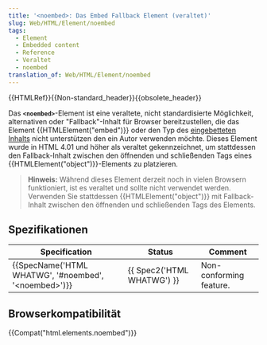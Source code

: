 ```yaml
---
title: '<noembed>: Das Embed Fallback Element (veraltet)'
slug: Web/HTML/Element/noembed
tags:
  - Element
  - Embedded content
  - Reference
  - Veraltet
  - noembed
translation_of: Web/HTML/Element/noembed
---
```

{{HTMLRef}}{{Non-standard_header}}{{obsolete_header}}

Das **`<noembed>`**-Element ist eine veraltete, nicht standardisierte Möglichkeit, alternativen oder "Fallback"-Inhalt für Browser bereitzustellen, die das Element {{HTMLElement("embed")}} oder den Typ des [eingebetteten Inhalts](/de/docs/Web/Guide/HTML/Content_categories#Embedded_content) nicht unterstützen den ein Autor verwenden möchte. Dieses Element wurde in HTML 4.01 und höher als veraltet gekennzeichnet, um stattdessen den Fallback-Inhalt zwischen den öffnenden und schließenden Tags eines {{HTMLElement("object")}}-Elements zu platzieren.

> **Hinweis:** Während dieses Element derzeit noch in vielen Browsern funktioniert, ist es veraltet und sollte nicht verwendet werden. Verwenden Sie stattdessen {{HTMLElement("object")}} mit Fallback-Inhalt zwischen den öffnenden und schließenden Tags des Elements.

## Spezifikationen

| Specification                                                                | Status                               | Comment                 |
| ---------------------------------------------------------------------------- | ------------------------------------ | ----------------------- |
| {{SpecName('HTML WHATWG', '#noembed', '&lt;noembed&gt;')}} | {{ Spec2('HTML WHATWG') }} | Non-conforming feature. |

## Browserkompatibilität

{{Compat("html.elements.noembed")}}
